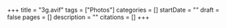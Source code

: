 +++
title = "3g.avif"
tags = ["Photos"]
categories = []
startDate = ""
draft = false
pages = []
description = ""
citations = []
+++
